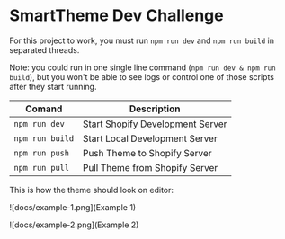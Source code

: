 # SmartTheme Dev Challenge

For this project to work, you must run ```npm run dev``` and ```npm run build``` in separated threads.

Note: you could run in one single line command (```npm run dev & npm run build```), but you won't be able to see logs or control one of those scripts after they start running.

|       Comand        |     Description     |
|---------------------|---------------------|
| ```npm run dev```   | Start Shopify Development Server |
| ```npm run build``` | Start Local Development Server |
| ```npm run push```  | Push Theme to Shopify Server |
| ```npm run pull```  | Pull Theme from Shopify Server |


This is how the theme should look on editor:

![docs/example-1.png](Example 1)

![docs/example-2.png](Example 2)